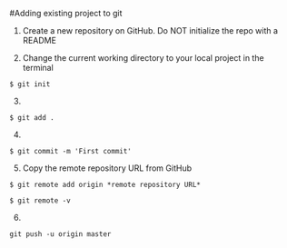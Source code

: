 #Adding existing project to git

1. Create a new repository on GitHub. Do NOT initialize the repo with a README

2. Change the current working directory to your local project in the terminal
``` 
$ git init 
```
	
3. 
``` 
$ git add . 
```

4. 
``` 
$ git commit -m 'First commit' 
```

5. Copy the remote repository URL from GitHub

``` 
$ git remote add origin *remote repository URL* 

$ git remote -v
```
6.
```
git push -u origin master
```
